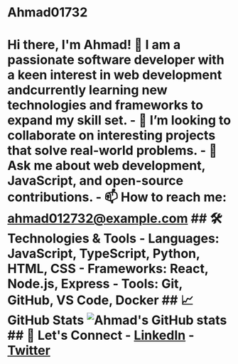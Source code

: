 # Ahmad01732
# Hi there, I'm Ahmad! 👋  I am a passionate software developer with a keen interest in web development andcurrently learning new technologies and frameworks to expand my skill set. - 👯 I’m looking to collaborate on interesting projects that solve real-world problems. - 💬 Ask me about web development, JavaScript, and open-source contributions. - 📫 How to reach me: [ahmad012732@example.com](mailto:ahmad012732@example.com)  ## 🛠️ Technologies & Tools - **Languages**: JavaScript, TypeScript, Python, HTML, CSS - **Frameworks**: React, Node.js, Express - **Tools**: Git, GitHub, VS Code, Docker  ## 📈 GitHub Stats ![Ahmad's GitHub stats](https://github-readme-stats.vercel.app/api?username=Ahmad012732&show_icons=true&theme=radical)  ## 🤝 Let's Connect - [LinkedIn](https://www.linkedin.com/in/ahmad012732/) - [Twitter](https://twitter.com/ahmad012732)
